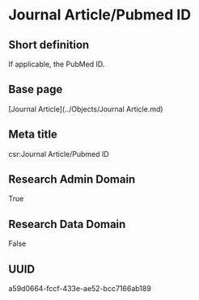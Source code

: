 # Journal Article/Pubmed ID
## Short definition
If applicable, the PubMed ID.
## Base page
[Journal Article](../Objects/Journal Article.md)
## Meta title
csr:Journal Article/Pubmed ID
## Research Admin Domain
True
## Research Data Domain
False
## UUID
a59d0664-fccf-433e-ae52-bcc7166ab189
